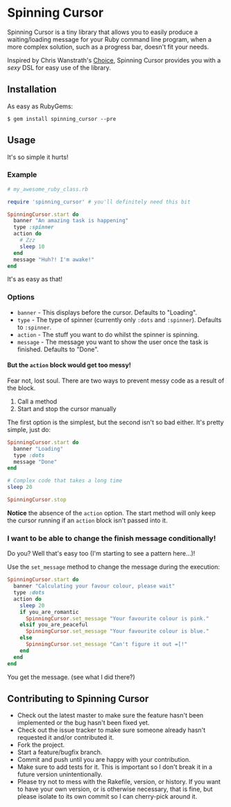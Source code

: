 # Spinning Cursor

Spinning Cursor is a tiny library that allows you to easily produce a
waiting/loading message for your Ruby command line program, when a more
complex solution, such as a progress bar, doesn't fit your needs.

Inspired by Chris Wanstrath's
[Choice](http://https://github.com/defunkt/choice), Spinning Cursor provides you with a _sexy_ DSL for easy use of the library.

## Installation

As easy as RubyGems:

```
$ gem install spinning_cursor --pre
```

## Usage

It's so simple it hurts!

### Example

```ruby
# my_awesome_ruby_class.rb

require 'spinning_cursor' # you'll definitely need this bit

SpinningCursor.start do
  banner "An amazing task is happening"
  type :spinner
  action do
    # Zzz
    sleep 10
  end
  message "Huh?! I'm awake!"
end
```

It's as easy as that!

### Options

* `banner` - This displays before the cursor. Defaults to "Loading".
* `type` - The type of spinner (currently only `:dots` and `:spinner`).
  Defaults to `:spinner`.
* `action` - The stuff you want to do whilst the spinner is spinning.
* `message` - The message you want to show the user once the task is finished.
  Defaults to "Done".

#### But the `action` block would get too messy!

Fear not, lost soul. There are two ways to prevent messy code as a result of
the block.

1. Call a method
2. Start and stop the cursor manually

The first option is the simplest, but the second isn't so bad either.
It's pretty simple, just do:

```ruby
SpinningCursor.start do
  banner "Loading"
  type :dots
  message "Done"
end

# Complex code that takes a long time
sleep 20

SpinningCursor.stop
```

**Notice** the absence of the `action` option. The start method will only keep
the cursor running if an `action` block isn't passed into it.

### I want to be able to change the finish message conditionally!

Do you? Well that's easy too (I'm starting to see a pattern here...)!

Use the `set_message` method to change the message during the execution:

```ruby
SpinningCursor.start do
  banner "Calculating your favour colour, please wait"
  type :dots
  action do
    sleep 20
    if you_are_romantic
      SpinningCursor.set_message "Your favourite colour is pink."
    elsif you_are_peaceful
      SpinningCursor.set_message "Your favourite colour is blue."
    else
      SpinningCursor.set_message "Can't figure it out =[!"
    end
  end
end
```

You get the message. (see what I did there?)

## Contributing to Spinning Cursor
 
* Check out the latest master to make sure the feature hasn't been implemented or the bug hasn't been fixed yet.
* Check out the issue tracker to make sure someone already hasn't requested it and/or contributed it.
* Fork the project.
* Start a feature/bugfix branch.
* Commit and push until you are happy with your contribution.
* Make sure to add tests for it. This is important so I don't break it in a future version unintentionally.
* Please try not to mess with the Rakefile, version, or history. If you want to have your own version, or is otherwise necessary, that is fine, but please isolate to its own commit so I can cherry-pick around it.

